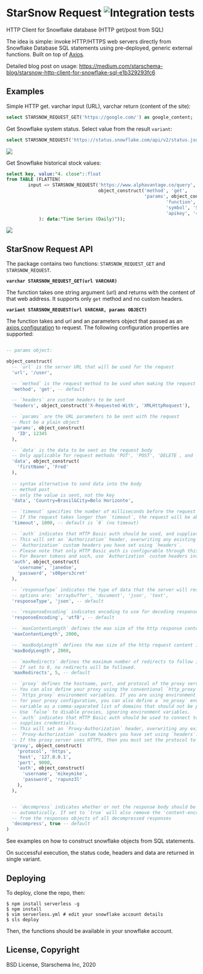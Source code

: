 # StarSnow Request  ![Integration tests](https://github.com/starschema/starsnow_request/workflows/Deploy%20master%20branch/badge.svg)

HTTP Client for Snowflake database (HTTP get/post from SQL)

The idea is simple: invoke HTTP/HTTPS web servers directly from Snowflake Database SQL statements using pre-deployed, generic external functions. Built on top of [Axios](https://github.com/axios/axios).

Detailed blog post on usage: https://medium.com/starschema-blog/starsnow-http-client-for-snowflake-sql-e1b329293fc6

## Examples

Simple HTTP get. varchar input (URL), varchar return (content of the site):

```sql
select STARSNOW_REQUEST_GET('https://google.com/') as google_content;
```

Get Snowflake system status. Select value from the result `variant`:

```sql
select STARSNOW_REQUEST('https://status.snowflake.com/api/v2/status.json', NULL):data:status:description as snowflake_status;
```
![](https://user-images.githubusercontent.com/82426/103464558-df01b000-4d34-11eb-8228-4e7d16e81875.png)

Get Snowflake historical stock values:

```sql
select key, value:"4. close"::float
from TABLE (FLATTEN(
        input => STARSNOW_REQUEST('https://www.alphavantage.co/query',
                                  object_construct('method', 'get',
                                                   'params', object_construct(
                                                           'function', 'TIME_SERIES_DAILY_ADJUSTED',
                                                           'symbol', 'SNOW',
                                                           'apikey', '<your_alphavantage_key>'))
            ): data:"Time Series (Daily)"));
```
![](https://user-images.githubusercontent.com/82426/103464555-db6e2900-4d34-11eb-82f5-cc54112243cb.png)

## StarSnow Request API 

The package contains two functions: `STARSNOW_REQUEST_GET` and `STARSNOW_REQUEST`.

**`varchar STARSNOW_REQUEST_GET(url VARCHAR)`**

The function takes one string argument (url) and returns with the content of that web address. It supports only `get` method and no custom headers.  

**`variant STARSNOW_REQUEST(url VARCHAR, params OBJECT)`**

The function takes and url and an parameters object that passed as an [axios configuration](https://github.com/axios/axios#request-config) to request. The following configuration properties are supported:


```sql

-- params object:

object_construct(
  -- `url` is the server URL that will be used for the request
  'url', '/user',

  -- `method` is the request method to be used when making the request
  'method', 'get', -- default

  -- `headers` are custom headers to be sent
  'headers', object_construct('X-Requested-With', 'XMLHttpRequest'),

  -- `params` are the URL parameters to be sent with the request
  -- Must be a plain object 
  'params', object_construct(
    'ID', 12345
  ),

  -- `data` is the data to be sent as the request body
  -- Only applicable for request methods 'PUT', 'POST', 'DELETE , and 'PATCH'
  'data', object_construct(
    'firstName', 'Fred'
  ),
  
  -- syntax alternative to send data into the body
  -- method post
  -- only the value is sent, not the key
  'data', 'Country=Brasil&City=Belo Horizonte',

  -- `timeout` specifies the number of milliseconds before the request times out.
  -- If the request takes longer than `timeout`, the request will be aborted.
  'timeout', 1000, -- default is `0` (no timeout)

  -- `auth` indicates that HTTP Basic auth should be used, and supplies credentials.
  -- This will set an `Authorization` header, overwriting any existing
  -- `Authorization` custom headers you have set using `headers`.
  -- Please note that only HTTP Basic auth is configurable through this parameter.
  -- For Bearer tokens and such, use `Authorization` custom headers instead.
  'auth', object_construct(
    'username', 'janedoe',
    'password', 's00pers3cret'
  ),

  -- `responseType` indicates the type of data that the server will respond with
  -- options are: 'arraybuffer', 'document', 'json', 'text', 
  'responseType', 'json', -- default

  -- `responseEncoding` indicates encoding to use for decoding responses
  'responseEncoding', 'utf8', -- default

  -- `maxContentLength` defines the max size of the http response content in bytes allowed in node.js
  'maxContentLength', 2000,

  -- `maxBodyLength` defines the max size of the http request content in bytes allowed
  'maxBodyLength', 2000,

  -- `maxRedirects` defines the maximum number of redirects to follow in node.js.
  -- If set to 0, no redirects will be followed.
  'maxRedirects', 5, -- default

  -- `proxy` defines the hostname, port, and protocol of the proxy server.
  -- You can also define your proxy using the conventional `http_proxy` and
  -- `https_proxy` environment variables. If you are using environment variables
  -- for your proxy configuration, you can also define a `no_proxy` environment
  -- variable as a comma-separated list of domains that should not be proxied.
  -- Use `false` to disable proxies, ignoring environment variables.
  -- `auth` indicates that HTTP Basic auth should be used to connect to the proxy, and
  -- supplies credentials.
  -- This will set an `Proxy-Authorization` header, overwriting any existing
  -- `Proxy-Authorization` custom headers you have set using `headers`.
  -- If the proxy server uses HTTPS, then you must set the protocol to `https`. 
  'proxy', object_construct(
    'protocol', 'https',
    'host', '127.0.0.1',
    'port', 9000,
    'auth', object_construct(
      'username', 'mikeymike',
      'password', 'rapunz3l'
    ),
  ),


  -- `decompress` indicates whether or not the response body should be decompressed 
  -- automatically. If set to `true` will also remove the 'content-encoding' header 
  -- from the responses objects of all decompressed responses
  'decompress', true -- default
)
```

See examples on how to construct snowflake objects from SQL statements.

On successful execution, the status code, headers and data are returned in single variant. 


## Deploying

To deploy, clone the repo, then:

```
$ npm install serverless -g
$ npm install
$ vim serverless.yml # edit your snowflake account details
$ sls deploy
```

Then, the functions should be available in your snowflake account.

## License, Copyright

BSD License, Starschema Inc, 2020
